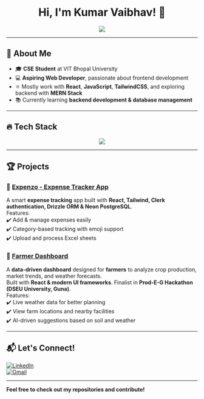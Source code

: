 <h1 align="center">Hi, I'm Kumar Vaibhav! 👋</h1>

<p align="center">
  <img src="https://readme-typing-svg.demolab.com?font=Fira+Code&weight=500&size=22&pause=1000&color=00CFFF&center=true&vCenter=true&width=450&lines=Aspiring+Web+Developer;React+Enthusiast" />
</p>

---

## 🚀 About Me  
- 🎓 **CSE Student** at VIT Bhopal University  
- 💻 **Aspiring Web Developer**, passionate about frontend development  
- ⚛️ Mostly work with **React**, **JavaScript**, **TailwindCSS**, and exploring backend with **MERN Stack**  
- 📚 Currently learning **backend development & database management**  

---

## 🔥 Tech Stack  
<p align="center">
  <img src="https://skillicons.dev/icons?i=html,css,js,react,tailwind,redux,express,mongodb,postgres,git,github,vscode" />
</p>

---

## 🏆 Projects  
### 📌 [Expenzo - Expense Tracker App](https://github.com/kvaibhav114/expense-tracker)  
A smart **expense tracking** app built with **React, Tailwind, Clerk authentication, Drizzle ORM & Neon PostgreSQL**.  
Features:  
✔️ Add & manage expenses easily  
✔️ Category-based tracking with emoji support  
✔️ Upload and process Excel sheets 

### 📌 [Farmer Dashboard](https://github.com/kvaibhav114/Farmer-Dashboard)  
A **data-driven dashboard** designed for **farmers** to analyze crop production, market trends, and weather forecasts.  
Built with **React & modern UI frameworks**. Finalist in **Prod-E-G Hackathon (DSEU University, Guna)**.  
Features:  
✔️ Live weather data for better planning  
✔️ View farm locations and nearby facilities  
✔️ AI-driven suggestions based on soil and weather

---

## 📬 Let's Connect!  
[![LinkedIn](https://img.shields.io/badge/LinkedIn-%230077B5.svg?style=for-the-badge&logo=linkedin&logoColor=white)](https://www.linkedin.com/in/kumar-vaibhav-181aa2249/)   
[![Gmail](https://img.shields.io/badge/Gmail-D14836.svg?style=for-the-badge&logo=gmail&logoColor=white)](kvaibhav.1038@gmail.com)  

---

**Feel free to check out my repositories and contribute!**  
